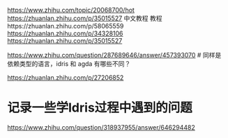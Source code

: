 
https://www.zhihu.com/topic/20068700/hot
https://zhuanlan.zhihu.com/p/35015527 中文教程
教程https://zhuanlan.zhihu.com/p/58065559
https://zhuanlan.zhihu.com/p/34328106
https://zhuanlan.zhihu.com/p/35015527


https://www.zhihu.com/question/287689646/answer/457393070 # 同样是依赖类型的语言，idris 和 agda 有哪些不同？

https://zhuanlan.zhihu.com/p/27206852

# 记录一些学Idris过程中遇到的问题


https://www.zhihu.com/question/318937955/answer/646294482





















































